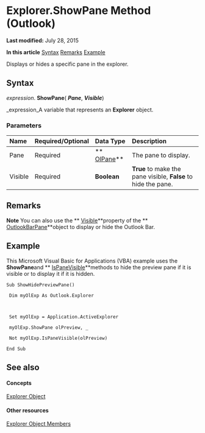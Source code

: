 
# Explorer.ShowPane Method (Outlook)

 **Last modified:** July 28, 2015

 **In this article**
 [Syntax](#sectionSection0)
 [Remarks](#sectionSection1)
 [Example](#sectionSection2)


Displays or hides a specific pane in the explorer.


## Syntax
<a name="sectionSection0"> </a>

 _expression_. **ShowPane**( **_Pane_**,  **_Visible_**)

 _expression_A variable that represents an  **Explorer** object.


### Parameters



|**Name**|**Required/Optional**|**Data Type**|**Description**|
|:-----|:-----|:-----|:-----|
|Pane|Required| ** [OlPane](efbdecc7-90ae-65b2-58aa-d323c19b816e.md)**|The pane to display.|
|Visible|Required| **Boolean**| **True** to make the pane visible, **False** to hide the pane.|

## Remarks
<a name="sectionSection1"> </a>




 **Note**  You can also use the  ** [Visible](d9d00e7a-52ef-b481-7a56-729e1ac04534.md)**property of the  ** [OutlookBarPane](f8e6aa05-7a66-64f2-5a6a-ea639b6bbc59.md)**object to display or hide the Outlook Bar.


## Example
<a name="sectionSection2"> </a>

This Microsoft Visual Basic for Applications (VBA) example uses the  **ShowPane**and  ** [IsPaneVisible](d547978a-f6b4-06ea-2358-8b6a81230240.md)**methods to hide the preview pane if it is visible or to display it if it is hidden.


```
Sub ShowHidePreviewPane() 
 
 Dim myOlExp As Outlook.Explorer 
 
 
 
 Set myOlExp = Application.ActiveExplorer 
 
 myOlExp.ShowPane olPreview, _ 
 
 Not myOlExp.IsPaneVisible(olPreview) 
 
End Sub
```


## See also
<a name="sectionSection2"> </a>


#### Concepts


 [Explorer Object](026591e5-049f-503a-4166-34e6dbc225fb.md)
#### Other resources


 [Explorer Object Members](4412c507-4dcd-6005-b9c8-11824624250d.md)
